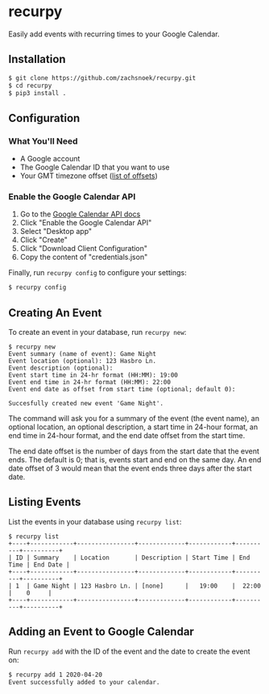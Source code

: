 # recurpy
Easily add events with recurring times to your Google Calendar.

## Installation
```bash
$ git clone https://github.com/zachsnoek/recurpy.git
$ cd recurpy
$ pip3 install .
```

## Configuration
### What You'll Need
* A Google account
* The Google Calendar ID that you want to use
* Your GMT timezone offset ([list of offsets](https://en.wikipedia.org/wiki/List_of_UTC_time_offsets))

### Enable the Google Calendar API
1. Go to the [Google Calendar API docs](https://developers.google.com/calendar/quickstart/python)
2. Click "Enable the Google Calendar API"
3. Select "Desktop app"
4. Click "Create"
5. Click "Download Client Configuration"
6. Copy the content of "credentials.json"

Finally, run `recurpy config` to configure your settings:
```bash
$ recurpy config
```

## Creating An Event
To create an event in your database, run `recurpy new`:
```
$ recurpy new
Event summary (name of event): Game Night
Event location (optional): 123 Hasbro Ln. 
Event description (optional): 
Event start time in 24-hr format (HH:MM): 19:00
Event end time in 24-hr format (HH:MM): 22:00
Event end date as offset from start time (optional; default 0): 

Succesfully created new event 'Game Night'.
```

The command will ask you for a summary of the event (the event name), an optional location, an optional description, a start time in 24-hour format, an end time in 24-hour format, and the end date offset from the start time.

The end date offset is the number of days from the start date that the event ends. The default is 0; that is, events start and end on the same day. An end date offset of 3 would mean that the event ends three days after the start date.

## Listing Events
List the events in your database using `recurpy list`:
```
$ recurpy list
+----+------------+----------------+-------------+------------+----------+----------+
| ID | Summary    | Location       | Description | Start Time | End Time | End Date |
+----+------------+----------------+-------------+------------+----------+----------+
| 1  | Game Night | 123 Hasbro Ln. | [none]      |   19:00    |  22:00   |    0     |
+----+------------+----------------+-------------+------------+----------+----------+
```

## Adding an Event to Google Calendar

Run `recurpy add` with the ID of the event and the date to create the event on:
```bash
$ recurpy add 1 2020-04-20
Event successfully added to your calendar.
```
